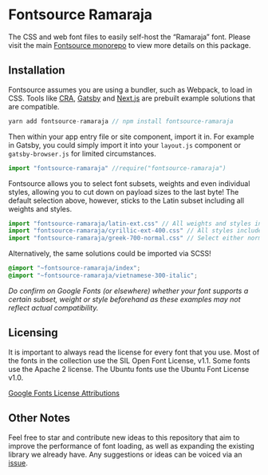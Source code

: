 # Fontsource Ramaraja

The CSS and web font files to easily self-host the “Ramaraja” font. Please visit the main [Fontsource monorepo](https://github.com/DecliningLotus/fontsource) to view more details on this package.

## Installation

Fontsource assumes you are using a bundler, such as Webpack, to load in CSS. Tools like [CRA](https://create-react-app.dev/), [Gatsby](https://www.gatsbyjs.org/) and [Next.js](https://nextjs.org/) are prebuilt example solutions that are compatible.

```javascript
yarn add fontsource-ramaraja // npm install fontsource-ramaraja
```

Then within your app entry file or site component, import it in. For example in Gatsby, you could simply import it into your `layout.js` component or `gatsby-browser.js` for limited circumstances.

```javascript
import "fontsource-ramaraja" //require("fontsource-ramaraja")
```

Fontsource allows you to select font subsets, weights and even individual styles, allowing you to cut down on payload sizes to the last byte! The default selection above, however, sticks to the Latin subset including all weights and styles.

```javascript
import "fontsource-ramaraja/latin-ext.css" // All weights and styles included.
import "fontsource-ramaraja/cyrillic-ext-400.css" // All styles included.
import "fontsource-ramaraja/greek-700-normal.css" // Select either normal or italic.
```

Alternatively, the same solutions could be imported via SCSS!

```scss
@import "~fontsource-ramaraja/index";
@import "~fontsource-ramaraja/vietnamese-300-italic";
```

_Do confirm on Google Fonts (or elsewhere) whether your font supports a certain subset, weight or style beforehand as these examples may not reflect actual compatibility._

## Licensing 

It is important to always read the license for every font that you use.
Most of the fonts in the collection use the SIL Open Font License, v1.1. Some fonts use the Apache 2 license. The Ubuntu fonts use the Ubuntu Font License v1.0.

[Google Fonts License Attributions](https://fonts.google.com/attribution)

## Other Notes

Feel free to star and contribute new ideas to this repository that aim to improve the performance of font loading, as well as expanding the existing library we already have. Any suggestions or ideas can be voiced via an [issue](https://github.com/DecliningLotus/fontsource/issues).

